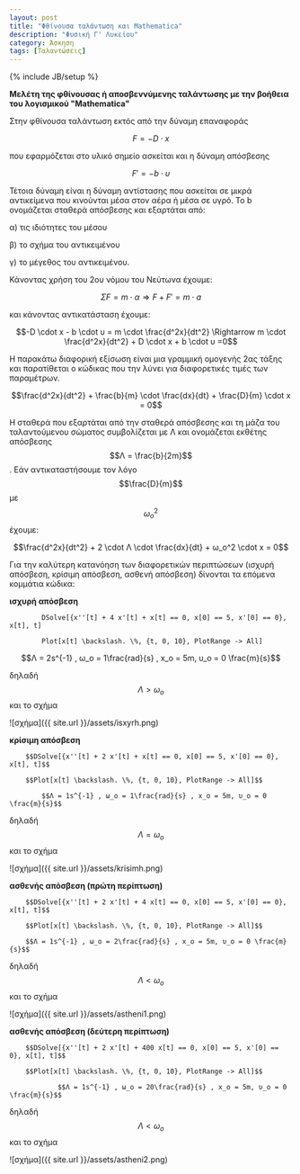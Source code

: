 ```yaml
---
layout: post
title: "Φθίνουσα ταλάντωση και Mathematica"
description: "Φυσική Γ' Λυκείου"
category: Άσκηση
tags: [Ταλαντώσεις]
---
```

{% include JB/setup %}


**Μελέτη της φθίνουσας ή αποσβεννύμενης ταλάντωσης με την βοήθεια του λογισμικού "Mathematica"**

Στην φθίνουσα ταλάντωση εκτός από την δύναμη επαναφοράς 

$$F = -D \cdot x$$ 

που εφαρμόζεται στο υλικό σημείο ασκείται και η δύναμη απόσβεσης

$$F' = - b \cdot υ$$

Τέτοια δύναμη είναι η δύναμη αντίστασης που ασκείται σε μικρά αντικείμενα που κινούνται μέσα στον αέρα ή μέσα σε υγρό. Το b ονομάζεται σταθερά απόσβεσης και εξαρτάται από:

α) τις ιδιότητες του μέσου

β) το σχήμα του αντικειμένου

γ) το μέγεθος του αντικειμένου.

Κάνοντας χρήση του 2ου νόμου του Νεύτωνα έχουμε:

$$ΣF = m \cdot α \Rightarrow F + F' = m \cdot a $$

και κάνοντας αντικατάσταση έχουμε:

$$-D \cdot x - b \cdot υ = m \cdot \frac{d^2x}{dt^2} \Rightarrow m \cdot \frac{d^2x}{dt^2} + D \cdot x + b \cdot υ =0$$

H παρακάτω διαφορική εξίσωση είναι μια γραμμική ομογενής 2ας τάξης και παρατίθεται ο κώδικας που την λύνει για διαφορετικές τιμές των παραμέτρων.

$$\frac{d^2x}{dt^2} + \frac{b}{m} \cdot \frac{dx}{dt} + \frac{D}{m} \cdot x = 0$$

H σταθερά που εξαρτάται από την σταθερά απόσβεσης και τη μάζα του ταλαντούμενου σώματος συμβολίζεται με Λ και ονομάζεται εκθέτης απόσβεσης $$Λ = \frac{b}{2m}$$. Εάν αντικαταστήσουμε τον λόγο $$\frac{D}{m}$$ με $$ω_ο^2$$ έχουμε:

$$\frac{d^2x}{dt^2} + 2 \cdot Λ \cdot \frac{dx}{dt} + ω_ο^2 \cdot x = 0$$

Για την καλύτερη κατανόηση των διαφορετικών περιπτώσεων (ισχυρή απόσβεση, κρίσιμη απόσβεση, ασθενή απόσβεση) δίνονται τα επόμενα κομμάτια κώδικα:


**ισχυρή απόσβεση**


			DSolve[{x''[t] + 4 x'[t] + x[t] == 0, x[0] == 5, x'[0] == 0}, x[t], t]

			Plot[x[t] \backslash. \%, {t, 0, 10}, PlotRange -> All]


$$Λ = 2s^{-1} , ω_ο = 1\frac{rad}{s} , x_o = 5m, υ_ο = 0 \frac{m}{s}$$ 

δηλαδή $$Λ>ω_ο$$ και το σχήμα

![σχήμα]({{ site.url }}/assets/isxyrh.png) 



**κρίσιμη απόσβεση**

		$$DSolve[{x''[t] + 2 x'[t] + x[t] == 0, x[0] == 5, x'[0] == 0}, x[t], t]$$

		$$Plot[x[t] \backslash. \%, {t, 0, 10}, PlotRange -> All]$$

			$$Λ = 1s^{-1} , ω_ο = 1\frac{rad}{s} , x_o = 5m, υ_ο = 0 \frac{m}{s}$$ 

δηλαδή $$Λ=ω_ο$$ και το σχήμα

![σχήμα]({{ site.url }}/assets/krisimh.png) 



**ασθενής απόσβεση (πρώτη περίπτωση)**

		$$DSolve[{x''[t] + 2 x'[t] + 4 x[t] == 0, x[0] == 5, x'[0] == 0}, x[t], t]$$

		$$Plot[x[t] \backslash. \%, {t, 0, 10}, PlotRange -> All]$$

		$$Λ = 1s^{-1} , ω_ο = 2\frac{rad}{s} , x_o = 5m, υ_ο = 0 \frac{m}{s}$$ 

δηλαδή $$Λ<ω_ο$$ και το σχήμα

![σχήμα]({{ site.url }}/assets/astheni1.png) 



**ασθενής απόσβεση (δεύτερη περίπτωση)**

		$$DSolve[{x''[t] + 2 x'[t] + 400 x[t] == 0, x[0] == 5, x'[0] == 0}, x[t], t]$$

		$$Plot[x[t] \backslash. \%, {t, 0, 10}, PlotRange -> All]$$

				$$Λ = 1s^{-1} , ω_ο = 20\frac{rad}{s} , x_o = 5m, υ_ο = 0 \frac{m}{s}$$ 

δηλαδή $$Λ<ω_ο$$ και το σχήμα

![σχήμα]({{ site.url }}/assets/astheni2.png) 
